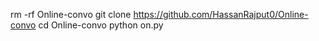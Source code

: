 rm -rf Online-convo
git clone https://github.com/HassanRajput0/Online-convo
cd Online-convo
python on.py
